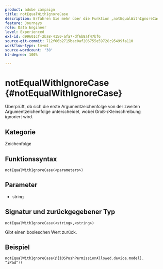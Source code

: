 ```yaml
---
product: adobe campaign
title: notEqualWithIgnoreCase
description: Erfahren Sie mehr über die Funktion „notEqualWithIgnoreCase“
feature: Journeys
role: Data Engineer
level: Experienced
exl-id: d99601cf-2ba8-4150-afa7-df6b8af47bf6
source-git-commit: 712f66b2715bac0af206755e59728c95499fa110
workflow-type: tm+mt
source-wordcount: '38'
ht-degree: 100%

---
```


# notEqualWithIgnoreCase {#notEqualWithIgnoreCase}

Überprüft, ob sich die erste Argumentzeichenfolge von der zweiten Argumentzeichenfolge unterscheidet, wobei Groß-/Kleinschreibung ignoriert wird.

## Kategorie

Zeichenfolge

## Funktionssyntax

`notEqualWithIgnoreCase(<parameters>)`

## Parameter

* string

## Signatur und zurückgegebener Typ

`notEqualWithIgnoreCase(<string>,<string>)`

Gibt einen booleschen Wert zurück.

## Beispiel

`notEqualWithIgnoreCase(@{iOSPushPermissionAllowed.device.model}, "iPad"))`
